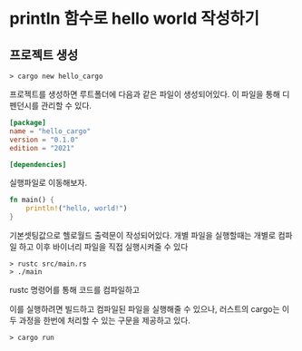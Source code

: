 # println 함수로 hello world 작성하기

## 프로젝트 생성

```shell
> cargo new hello_cargo
```

프로젝트를 생성하면 루트폴더에 다음과 같은 파일이 생성되어있다.
이 파일을 통해 디펜던시를 관리할 수 있다.

```toml filename="cargo.toml"
[package]
name = "hello_cargo"
version = "0.1.0"
edition = "2021"

[dependencies]
```

실행파일로 이동해보자.

```rust filename="src/main.rs"
fn main() {
    println!("hello, world!")
}
```

기본셋팅값으로 헬로월드 출력문이 작성되어있다.
개별 파일을 실행할때는 개별로 컴파일 하고 이후 바이너리 파일을 직접 
실행시켜줄 수 있다
```shell
> rustc src/main.rs
> ./main
```
rustc 명령어를 통해 코드를 컴파일하고 

이를 실행하려면 빌드하고 컴파일된 파일을 실행해줄 수 있으나, 
러스트의 cargo는 이 두 과정을 한번에 처리할 수 있는 구문을 제공하고 있다.

```shell
> cargo run
```


